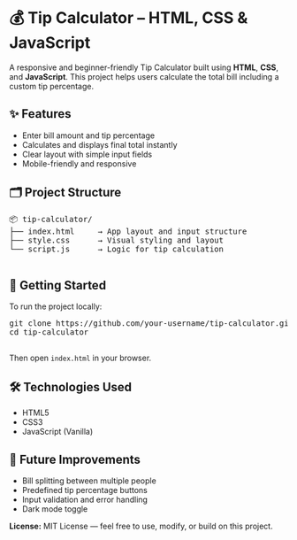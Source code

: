 <!DOCTYPE html>
<html lang="en">
<head>
  <meta charset="UTF-8" />
  <meta name="viewport" content="width=device-width, initial-scale=1.0"/>
  <title>Tip Calculator - Project ReadMe</title>
</head>
<body>

  <h1>💰 Tip Calculator – HTML, CSS & JavaScript</h1>

  <p>
    A responsive and beginner-friendly Tip Calculator built using <strong>HTML</strong>, <strong>CSS</strong>, and <strong>JavaScript</strong>. This project helps users calculate the total bill including a custom tip percentage.
  </p>

  <h2>✨ Features</h2>
  <ul>
    <li>Enter bill amount and tip percentage</li>
    <li>Calculates and displays final total instantly</li>
    <li>Clear layout with simple input fields</li>
    <li>Mobile-friendly and responsive</li>
  </ul>

  <h2>🗂️ Project Structure</h2>
  <pre>
📦 tip-calculator/
├── index.html     → App layout and input structure
├── style.css      → Visual styling and layout
└── script.js      → Logic for tip calculation
  </pre>

  <h2>🚀 Getting Started</h2>
  <p>To run the project locally:</p>
  <pre>
git clone https://github.com/your-username/tip-calculator.git
cd tip-calculator
  </pre>
  <p>Then open <code>index.html</code> in your browser.</p>

  <h2>🛠️ Technologies Used</h2>
  <ul>
    <li>HTML5</li>
    <li>CSS3</li>
    <li>JavaScript (Vanilla)</li>
  </ul>

  <h2>📌 Future Improvements</h2>
  <ul>
    <li>Bill splitting between multiple people</li>
    <li>Predefined tip percentage buttons</li>
    <li>Input validation and error handling</li>
    <li>Dark mode toggle</li>
  </ul>

  <p><strong>License:</strong> MIT License — feel free to use, modify, or build on this project.</p>

</body>
</html>
